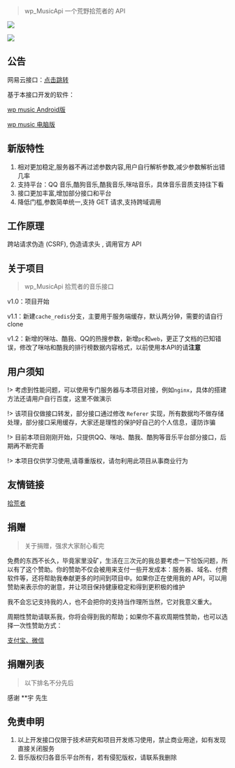 > wp_MusicApi 一个荒野拾荒者的 API



![](https://img.shields.io/badge/最新版本-v1.1-green)

[![](https://img.shields.io/badge/QQ群1-922193759-green)](https://jq.qq.com/?_wv=1027&k=3USa76OC)



## 公告

网易云接口：[点击跳转](https://binaryify.github.io/NeteaseCloudMusicApi/)

基于本接口开发的软件：

[wp music Android版](https://blog.iecoxe.top/2021/03/07/7/)

[wp music 电脑版](https://github.com/GitHub-ZC/Wp_music/releases)



## 新版特性

1. 相对更加稳定,服务器不再过滤参数内容,用户自行解析参数,减少参数解析出错几率
2. 支持平台：QQ 音乐,酷狗音乐,酷我音乐,咪咕音乐，具体音乐音质支持往下看
3. 接口更加丰富,增加部分接口和平台
4. 降低门槛,参数简单统一,支持 GET 请求,支持跨域调用



## 工作原理

跨站请求伪造 (CSRF), 伪造请求头 , 调用官方 API



## 关于项目

> wp_MusicApi 拾荒者的音乐接口

v1.0：项目开始

v1.1：新建`cache_redis`分支，主要用于服务端缓存，默认两分钟，需要的请自行clone

v1.2：新增的咪咕、酷我、QQ的热搜参数，新增`pc`和`web`，更正了文档的已知错误，修改了咪咕和酷我的排行榜数据内容格式，以前使用本API的请**注意**



## 用户须知

!> 考虑到性能问题，可以使用专门服务器与本项目对接，例如`nginx`，具体的搭建方法还请用户自行百度，这里不做演示

!> 该项目仅做接口转发，部分接口通过修改 `Referer` 实现，所有数据均不做存储处理，部分接口采用缓存，大家还是理性的保护好自己的个人信息，谨防诈骗

!> 目前本项目刚刚开始，只提供QQ、咪咕、酷我、酷狗等音乐平台部分接口，后期再不断完善

!> 本项目仅供学习使用,请尊重版权，请勿利用此项目从事商业行为



## 友情链接

[拾荒者](https://blog.iecoxe.top)



## 捐赠

> 关于捐赠，强求大家耐心看完

免费的东西不长久，毕竟家里没矿，生活在三次元的我总要考虑一下恰饭问题，所以有了这个赞助。你的赞助不仅会被用来支付一些开发成本：服务器、域名、付费软件等，还将帮助我奉献更多的时间到项目中。如果你正在使用我的 API，可以用赞助来表示你的谢意，并让项目保持健康稳定和得到更积极的维护

我不会忘记支持我的人，也不会把你的支持当作理所当然，它对我意义重大。

周期性赞助请联系我，你将会得到我的帮助；如果你不喜欢周期性赞助，也可以选择一次性赞助方式：

[支付宝、微信](http://iecoxe.top:90/exceptional.jpg)



## 捐赠列表

> 以下排名不分先后

感谢 **宇 先生



## 免责申明

1. 以上开发接口仅限于技术研究和项目开发练习使用，禁止商业用途，如有发现直接关闭服务
2. 音乐版权归各音乐平台所有，若有侵犯版权，请联系我删除

